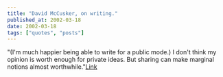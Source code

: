 ```yaml
---
title: "David McCusker, on writing."
published_at: 2002-03-18
date: 2002-03-18
tags: ["quotes", "posts"]
---
```

"(I'm much happier being able to write for a public mode.) I don't think my opinion is worth enough for private ideas. But sharing can make marginal notions almost worthwhile."[Link]()